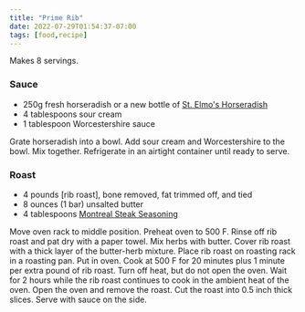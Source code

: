 ```yaml
---
title: "Prime Rib"
date: 2022-07-29T01:54:37-07:00
tags: [food,recipe]
---
```

Makes 8 servings.

### Sauce

* 250g fresh horseradish or a new bottle of [St. Elmo's Horseradish][1]
* 4 tablespoons sour cream
* 1 tablespoon Worcestershire sauce

Grate horseradish into a bowl.
Add sour cream and Worcestershire to the bowl.
Mix together.
Refrigerate in an airtight container until ready to serve.

### Roast

* 4 pounds [rib roast], bone removed, fat trimmed off, and tied
* 8 ounces (1 bar) unsalted butter
* 4 tablespoons [Montreal Steak Seasoning][2]

Move oven rack to middle position.
Preheat oven to 500 F.
Rinse off rib roast and pat dry with a paper towel.
Mix herbs with butter.
Cover rib roast with a thick layer of the butter-herb mixture.
Place rib roast on roasting rack in a roasting pan.
Put in oven.
Cook at 500 F for 20 minutes plus 1 minute per extra pound of rib roast.
Turn off heat, but do not open the oven.
Wait for 2 hours while the rib roast continues to cook in the ambient
heat of the oven.
Open the oven and remove the roast.
Cut the roast into 0.5 inch thick slices.
Serve with sauce on the side.

[1]: https://www.amazon.com/St-Elmo-Steak-House-Horseradish/dp/B088FZJ35M/
[2]: https://www.amazon.com/McCormick-Grill-Mates-Montreal-Seasoning/dp/B0758GCNG3/
[3]: https://www.costco.com/rastelli-usda-choice-boneless-black-angus-prime-rib-roast%2C-7-lbs.product.100404305.html
